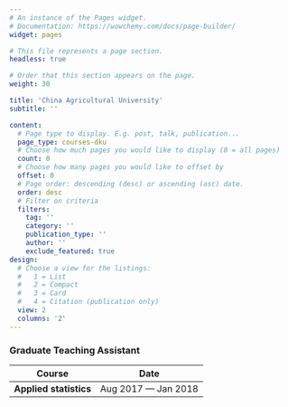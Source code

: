 ```yaml
---
# An instance of the Pages widget.
# Documentation: https://wowchemy.com/docs/page-builder/
widget: pages

# This file represents a page section.
headless: true

# Order that this section appears on the page.
weight: 30

title: 'China Agricultural University'
subtitle: ''

content:
  # Page type to display. E.g. post, talk, publication...
  page_type: courses-dku
  # Choose how much pages you would like to display (0 = all pages)
  count: 0
  # Choose how many pages you would like to offset by
  offset: 0
  # Page order: descending (desc) or ascending (asc) date.
  order: desc
  # Filter on criteria
  filters:
    tag: ''
    category: ''
    publication_type: ''
    author: ''
    exclude_featured: true
design:
  # Choose a view for the listings:
  #   1 = List
  #   2 = Compact
  #   3 = Card
  #   4 = Citation (publication only)
  view: 2
  columns: '2'
---
```


### Graduate Teaching Assistant

| **Course** | **Date** |
| ---------- | -------- |
| **Applied statistics** | Aug 2017 — Jan 2018 |

<!-- {{% callout note %}}
Quickly discover relevant content by [filtering publications](./publication/).
{{% /callout %}} -->
